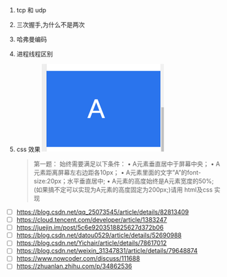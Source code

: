 1. tcp 和 udp
2. 三次握手,为什么不是两次
3. 哈弗曼编码
4. 进程线程区别
5. css 效果
	![](https://raw.githubusercontent.com/dcpnonstop/blogpic/master/4.png)

	>第一题：
始终需要满足以下条件：
•	A元素垂直居中于屏幕中央；
•	A元素距离屏幕左右边距各10px；
•	A元素里面的文字”A”的font-size:20px；水平垂直居中;
•	A元素的高度始终是A元素宽度的50%; (如果搞不定可以实现为A元素的高度固定为200px;)请用 html及css 实现



  * [ ] https://blog.csdn.net/qq_25073545/article/details/82813409
  * [ ] https://cloud.tencent.com/developer/article/1383247
  * [ ] https://juejin.im/post/5c6e9203518825627d372b06
  * [ ] https://blog.csdn.net/datou0529/article/details/52690988
  * [ ] https://blog.csdn.net/Yichair/article/details/78617012
  * [ ] https://blog.csdn.net/weixin_31347831/article/details/79648874
  * [ ] https://www.nowcoder.com/discuss/111688
  * [ ] https://zhuanlan.zhihu.com/p/34862536